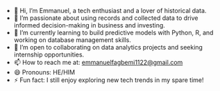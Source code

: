 - 👋 Hi, I’m Emmanuel, a tech enthusiast and a lover of historical data. 
- 👀 I’m passionate about using records and collected data to drive informed decision-making in business and investing.
- 🌱 I’m currently learning to build predictive models with Python, R, and working on database management skills.
- 💞️ I’m open to collaborating on data analytics projects and seeking internship opportunities.
- 📫 How to reach me at: emmanuelfagbemi1122@gmail.com
- 😄 Pronouns: HE/HIM
- ⚡ Fun fact: I still enjoy exploring new tech trends in my spare time!
<!---
emmanuel1127/emmanuel1127 is a ✨ special ✨ repository because its `README.md` (this file) appears on your GitHub profile.
You can click the Preview link to take a look at your changes.
--->
